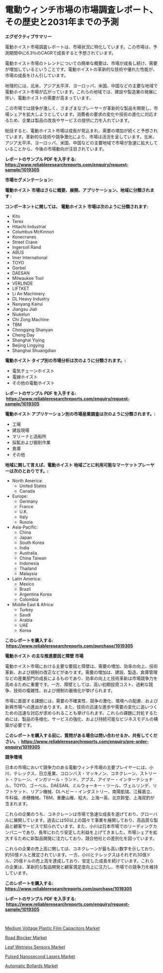 <p><h1>電動ウィンチ市場の市場調査レポート、その歴史と2031年までの予測</h1></p><p><strong>エグゼクティブサマリー</strong></p>
<p><p>電動ホイスト市場調査レポートは、市場状況に特化しています。この市場は、予測期間中に6.3％のCAGRで成長すると予想されています。</p><p>電動ホイスト市場のトレンドについての簡単な概要は、市場が成長し続け、需要が増加しているということです。電動ホイストの革新的な技術や優れた性能が、市場の成長をけん引しています。</p><p>地理的には、北米、アジア太平洋、ヨーロッパ、米国、中国などの主要な地域で電動ホイスト市場が広がっています。これらの地域では、建設や製造業の発展に伴い、電動ホイストの需要が高まっています。</p><p>この市場では競争が激しく、さまざまなプレーヤーが革新的な製品を開発し、市場シェアを拡大しようとしています。消費者の要求の変化や技術の進化に対応するため、企業は製品の改良やサービスの提供に力を入れています。</p><p>総括すると、電動ホイスト市場は成長が見込まれ、需要の増加が続くと予想されています。革新的な技術や競争激化により、市場は活況を呈しています。北米、アジア太平洋、ヨーロッパ、米国、中国などの主要地域で市場が急速に拡大していることから、今後の市場動向が注目されています。</p></p>
<p><strong>レポートのサンプル PDF を入手する: <a href="https://www.reliableresearchreports.com/enquiry/request-sample/1019305">https://www.reliableresearchreports.com/enquiry/request-sample/1019305</a></strong></p>
<p><strong>市場セグメンテーション:</strong></p>
<p><strong> 電動ホイスト 市場はさらに概要、展開、アプリケーション、地域に分類されます :</strong></p>
<p><strong>コンポーネントに関しては、 電動ホイスト 市場は次のように分類されます: &nbsp;</strong></p>
<p><ul><li>Kito</li><li>Terex</li><li>Hitachi Industrial</li><li>Columbus McKinnon</li><li>Konecranes</li><li>Street Crane</li><li>Ingersoll Rand</li><li>ABUS</li><li>Imer International</li><li>TOYO</li><li>Gorbel</li><li>DAESAN</li><li>Milwaukee Tool</li><li>VERLINDE</li><li>LIFTKET</li><li>Li An Machinery</li><li>DL Heavy Industry</li><li>Nanyang Kairui</li><li>Jiangsu Jiali</li><li>Niukelun</li><li>Chi Zong Machine</li><li>TBM</li><li>Chongqing Shanyan</li><li>Cheng Day</li><li>Shanghai Yiying</li><li>Beijing Lingying</li><li>Shanghai Shuangdiao</li></ul></p>
<p><strong> 電動ホイスト タイプ別の市場分析は次のように分類されます。:</strong></p>
<p><ul><li>電気チェーンホイスト</li><li>電線ホイスト</li><li>その他の電動ホイスト</li></ul></p>
<p><strong>レポートのサンプル PDF を入手する: &nbsp;<a href="https://www.reliableresearchreports.com/enquiry/request-sample/1019305">https://www.reliableresearchreports.com/enquiry/request-sample/1019305</a></strong></p>
<p><strong> 電動ホイスト アプリケーション別の市場産業調査は次のように分類されます。:</strong></p>
<p><ul><li>工場</li><li>建設現場</li><li>マリーナと造船所</li><li>採鉱および掘削作業</li><li>倉庫</li><li>その他</li></ul></p>
<p><strong>地域に関して言えば、電動ホイスト 地域ごとに利用可能なマーケットプレーヤーは次のとおりです。:</strong></p>
<p><ul>
    <li>
        North America:
        <ul>
            <li>United States</li>
            <li>Canada</li>
        </ul>
    </li>
    <li>
        Europe:
        <ul>
            <li>Germany</li>
            <li>France</li>
            <li>U.K.</li>
            <li>Italy</li>
            <li>Russia</li>
        </ul>
    </li>
    <li>
        Asia-Pacific:
        <ul>
            <li>China</li>
            <li>Japan</li>
            <li>South Korea</li>
            <li>India</li>
            <li>Australia</li>
            <li>China Taiwan</li>
            <li>Indonesia</li>
            <li>Thailand</li>
            <li>Malaysia</li>
        </ul>
    </li>
    <li>
        Latin America:
        <ul>
            <li>Mexico</li>
            <li>Brazil</li>
            <li>Argentina Korea</li>
            <li>Colombia</li>
        </ul>
    </li>
    <li>
        Middle East & Africa:
        <ul>
            <li>Turkey</li>
            <li>Saudi</li>
            <li>Arabia</li>
            <li>UAE</li>
            <li>Korea</li>
        </ul>
    </li>
    </ul></p>
<p><strong>このレポートを購入する: &nbsp;<a href="https://www.reliableresearchreports.com/purchase/1019305">https://www.reliableresearchreports.com/purchase/1019305</a></strong></p>
<p><strong>電動ホイスト の主な推進要因と障壁 市場</strong></p>
<p><p>電動ホイスト市場における主要な要因と障壁は、需要の増加、効率の向上、技術革新、および規制の改正などがあります。需要の増加は、建設、製造、倉庫管理などの産業部門の成長によるものであり、効率の向上と技術革新は市場競争力を高めるために重要です。一方、障壁としては、高い初期投資コスト、過剰な競争、技術の複雑性、および規制の厳格化が挙げられます。</p><p>市場に直面する課題には、需要の不確実性、競争の激化、環境への配慮、および新興市場への進出があります。また、技術の迅速な進歩や需要の変化に追いつくための迅速な対応が求められることも挙げられます。これらの課題に対処するためには、製品の多様化、サービスの強化、および持続可能なビジネスモデルの構築が必要です。</p></p>
<p><strong>このレポートを購入する前に、質問がある場合は問い合わせるか、共有してください。:&nbsp; <a href="https://www.reliableresearchreports.com/enquiry/pre-order-enquiry/1019305">https://www.reliableresearchreports.com/enquiry/pre-order-enquiry/1019305</a></strong></p>
<p><strong>競争環境</strong></p>
<p><p>日本の市場において競争力のある電動ウィンチ市場の主要プレイヤーには、小川、テレックス、日立産業、コロンバス・マッキノン、コネクレーン、ストリート・クレーン、インガソール・ランド、アブス、アイマー・インターナショナル、TOYO、ゴーベル、DAESAN、ミルウォーキー・ツール、ヴェルリンデ、リフトケット、リアン機械、DLヘビー・インダストリー、南陽凱瑞、江蘇嘉立、牛科倫、赤穗機械、TBM、重慶山雁、程大、上海一英、北京鈴瑩、上海双釣が含まれます。</p><p>これらの企業のうち、コネクレーンは市場で急速な成長を遂げており、グローバルに展開しています。過去には50以上の国々で事業を展開しており、高品質な製品と顧客サービスで知られています。また、小川は日本市場でのリーディングカンパニーであり、長年にわたり安定した利益を上げてきました。市場シェアを拡大するために新製品開発に注力しており、競合他社との差別化を図っています。</p><p>これらの企業の売上高に関しては、コネクレーンが最も高い数字を示しており、約50億ドルと推定されています。一方、小川とテレックスはそれぞれ30億ドル、25億ドルの売上高を達成しており、安定した成長を続けています。これらの企業は、革新的な製品開発と顧客満足度向上に注力し、市場での競争力を維持しています。</p></p>
<p><strong>このレポートを購入する: &nbsp; <a href="https://www.reliableresearchreports.com/purchase/1019305">https://www.reliableresearchreports.com/purchase/1019305</a></strong></p>
<p><strong>レポートのサンプル PDF を入手する: &nbsp;<a href="https://www.reliableresearchreports.com/enquiry/request-sample/1019305">https://www.reliableresearchreports.com/enquiry/request-sample/1019305</a></strong><strong></strong></p>
<p>&nbsp;</p>
<p><p><a href="https://view.publitas.com/reportprime-1/medium-voltage-plastic-film-capacitors-market-growth-market-trends-covid-19-impact-and-forecasts-for-period-from-2024-2031/">Medium Voltage Plastic Film Capacitors Market</a></p><p><a href="https://github.com/dringals/Market-Research-Report-List-3/blob/main/road-blocker-market.md">Road Blocker Market</a></p><p><a href="https://thundering-castanet-c65.notion.site/Leaf-Wetness-Sensors-Market-Share-Market-New-Trends-Analysis-Report-By-Type-By-Application-By-En-fc078e4926ab483dbe0b4c15abd86996">Leaf Wetness Sensors Market</a></p><p><a href="https://view.publitas.com/reportprime-1/pulsed-nanosecond-lasers-market-furnish-information-about-market-size-market-share-market-dynamics-and-projections-spanning-from-2024-to-2031/">Pulsed Nanosecond Lasers Market</a></p><p><a href="https://github.com/lbird53714/Market-Research-Report-List-3/blob/main/automatic-bollards-market.md">Automatic Bollards Market</a></p></p>